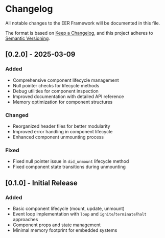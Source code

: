 # Changelog

All notable changes to the EER Framework will be documented in this file.

The format is based on [Keep a Changelog](https://keepachangelog.com/en/1.0.0/),
and this project adheres to [Semantic Versioning](https://semver.org/spec/v2.0.0.html).

## [0.2.0] - 2025-03-09

### Added
- Comprehensive component lifecycle management
- Null pointer checks for lifecycle methods
- Debug utilities for component inspection
- Improved documentation with detailed API reference
- Memory optimization for component structures

### Changed
- Reorganized header files for better modularity
- Improved error handling in component lifecycle
- Enhanced component unmounting process

### Fixed
- Fixed null pointer issue in `did_unmount` lifecycle method
- Fixed component state transitions during unmounting

## [0.1.0] - Initial Release

### Added
- Basic component lifecycle (mount, update, unmount)
- Event loop implementation with `loop` and `ignite`/`terminate`/`halt` approaches
- Component props and state management
- Minimal memory footprint for embedded systems
